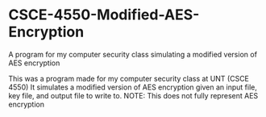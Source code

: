 # CSCE-4550-Modified-AES-Encryption
A program for my computer security class simulating a modified version of AES encryption

This was a program made for my computer security class at UNT (CSCE 4550)
It simulates a modified version of AES encryption given an input file, key file, and output file to write to.
NOTE: This does not fully represent AES encryption
